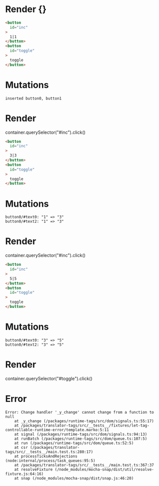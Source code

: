 # Render {}
```html
<button
  id="inc"
>
  1|1
</button>
<button
  id="toggle"
>
  toggle
</button>
```

# Mutations
```
inserted button0, button1
```


# Render 
container.querySelector("#inc").click()

```html
<button
  id="inc"
>
  3|3
</button>
<button
  id="toggle"
>
  toggle
</button>
```

# Mutations
```
button0/#text0: "1" => "3"
button0/#text2: "1" => "3"
```


# Render 
container.querySelector("#inc").click()

```html
<button
  id="inc"
>
  5|5
</button>
<button
  id="toggle"
>
  toggle
</button>
```

# Mutations
```
button0/#text0: "3" => "5"
button0/#text2: "3" => "5"
```


# Render 
container.querySelector("#toggle").click()

# Error
```
Error: Change handler '_y_change' cannot change from a function to null
    at _y_change (/packages/runtime-tags/src/dom/signals.ts:55:17)
    at /packages/translator-tags/src/__tests__/fixtures/let-tag-controllable-runtime-error/template.marko:5:11
    at signal (/packages/runtime-tags/src/dom/signals.ts:94:13)
    at runBatch (/packages/runtime-tags/src/dom/queue.ts:107:5)
    at run (/packages/runtime-tags/src/dom/queue.ts:52:5)
    at csr (/packages/translator-tags/src/__tests__/main.test.ts:280:17)
    at processTicksAndRejections (node:internal/process/task_queues:95:5)
    at /packages/translator-tags/src/__tests__/main.test.ts:367:37
    at resolveFixture (/node_modules/mocha-snap/dist/util/resolve-fixture.js:64:16)
    at snap (/node_modules/mocha-snap/dist/snap.js:46:20)
```